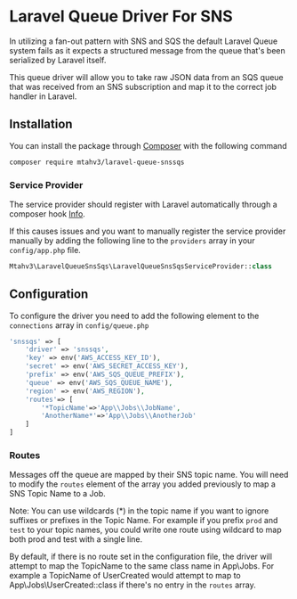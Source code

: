 # Laravel Queue Driver For SNS

In utilizing a fan-out pattern with SNS and SQS the default Laravel
 Queue system fails as it expects a structured message from the queue
 that's been serialized by Laravel itself. 
 
This queue driver will allow you to take raw JSON data from an SQS
queue that was received from an SNS subscription and map it to
the correct job handler in Laravel.

## Installation

You can install the package through [Composer](http://getcomposer.org/)
with the following command

```bash
composer require mtahv3/laravel-queue-snssqs
```

### Service Provider

The service provider should register with Laravel automatically 
through a composer hook [Info](https://laravel.com/docs/5.5/packages#package-discovery).
 
If this causes issues and you want to manually register the service provider
manually by adding the following line to the `providers` array
 in your `config/app.php` file.

```php
Mtahv3\LaravelQueueSnsSqs\LaravelQueueSnsSqsServiceProvider::class
```


## Configuration

To configure the driver you need to add the following element to
the `connections` array in `config/queue.php`

```php
'snssqs' => [
    'driver' => 'snssqs',
    'key' => env('AWS_ACCESS_KEY_ID'),
    'secret' => env('AWS_SECRET_ACCESS_KEY'),
    'prefix' => env('AWS_SQS_QUEUE_PREFIX'),
    'queue' => env('AWS_SQS_QUEUE_NAME'),
    'region' => env('AWS_REGION'),
    'routes'=> [
        '*TopicName'=>'App\\Jobs\\JobName',
        'AnotherName*'=>'App\\Jobs\\AnotherJob'
    ]
]
```

### Routes

Messages off the queue are mapped by their SNS topic name. You will need
to modify the `routes` element of the array you added previously to 
map a SNS Topic Name to a Job.

Note: You can use wildcards (*) in the topic name if you want to 
ignore suffixes or prefixes in the Topic Name. For example
if you prefix `prod` and `test` to your topic names, you could
write one route using wildcard to map both prod and test with a
single line.

By default, if there is no route set in the configuration file, 
the driver will attempt to map the TopicName to the same class
name in App\Jobs. For example a TopicName of UserCreated would
attempt to map to App\Jobs\UserCreated::class if there's no
 entry in the `routes` array.




